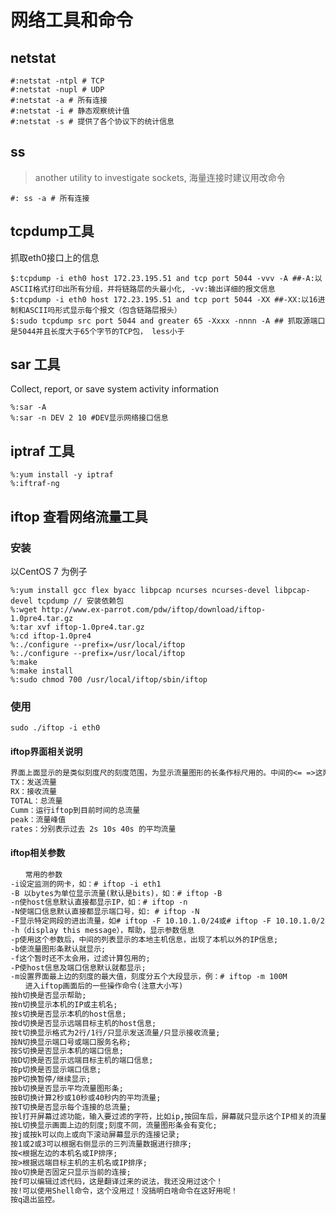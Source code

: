 # 网络工具和命令

## netstat
```shell
#:netstat -ntpl # TCP
#:netstat -nupl # UDP
#:netstat -a # 所有连接
#:netstat -i # 静态观察统计值
#:netstat -s # 提供了各个协议下的统计信息
```

## ss
>another utility to investigate sockets, 海量连接时建议用改命令
```shell
#: ss -a # 所有连接
```

## tcpdump工具
抓取eth0接口上的信息
```shell
$:tcpdump -i eth0 host 172.23.195.51 and tcp port 5044 -vvv -A ##-A:以ASCII格式打印出所有分组，并将链路层的头最小化, -vv:输出详细的报文信息
$:tcpdump -i eth0 host 172.23.195.51 and tcp port 5044 -XX ##-XX:以16进制和ASCII吗形式显示每个报文（包含链路层报头）
$:sudo tcpdump src port 5044 and greater 65 -Xxxx -nnnn -A ## 抓取源端口是5044并且长度大于65个字节的TCP包， less小于
```

## sar 工具
Collect, report, or save system activity information
```shell
%:sar -A
%:sar -n DEV 2 10 #DEV显示网络接口信息 
```

## iptraf 工具

```shell
%:yum install -y iptraf 
%:iftraf-ng 

```

## iftop 查看网络流量工具

### 安装
以CentOS 7 为例子

```shell 
%:yum install gcc flex byacc libpcap ncurses ncurses-devel libpcap-devel tcpdump // 安装依赖包
%:wget http://www.ex-parrot.com/pdw/iftop/download/iftop-1.0pre4.tar.gz
%:tar xvf iftop-1.0pre4.tar.gz
%:cd iftop-1.0pre4
%:./configure --prefix=/usr/local/iftop
%:./configure --prefix=/usr/local/iftop
%:make
%:make install
%:sudo chmod 700 /usr/local/iftop/sbin/iftop
```

### 使用

```shell
sudo ./iftop -i eth0
```

#### iftop界面相关说明
```txt
界面上面显示的是类似刻度尺的刻度范围，为显示流量图形的长条作标尺用的。中间的<= =>这两个左右箭头，表示的是流量的方向。
TX：发送流量
RX：接收流量
TOTAL：总流量
Cumm：运行iftop到目前时间的总流量
peak：流量峰值
rates：分别表示过去 2s 10s 40s 的平均流量
```

#### iftop相关参数
```txt
　　常用的参数
-i设定监测的网卡，如：# iftop -i eth1
-B 以bytes为单位显示流量(默认是bits)，如：# iftop -B
-n使host信息默认直接都显示IP，如：# iftop -n
-N使端口信息默认直接都显示端口号，如: # iftop -N
-F显示特定网段的进出流量，如# iftop -F 10.10.1.0/24或# iftop -F 10.10.1.0/255.255.255.0
-h（display this message），帮助，显示参数信息
-p使用这个参数后，中间的列表显示的本地主机信息，出现了本机以外的IP信息;
-b使流量图形条默认就显示;
-f这个暂时还不太会用，过滤计算包用的;
-P使host信息及端口信息默认就都显示;
-m设置界面最上边的刻度的最大值，刻度分五个大段显示，例：# iftop -m 100M
　　进入iftop画面后的一些操作命令(注意大小写)
按h切换是否显示帮助;
按n切换显示本机的IP或主机名;
按s切换是否显示本机的host信息;
按d切换是否显示远端目标主机的host信息;
按t切换显示格式为2行/1行/只显示发送流量/只显示接收流量;
按N切换显示端口号或端口服务名称;
按S切换是否显示本机的端口信息;
按D切换是否显示远端目标主机的端口信息;
按p切换是否显示端口信息;
按P切换暂停/继续显示;
按b切换是否显示平均流量图形条;
按B切换计算2秒或10秒或40秒内的平均流量;
按T切换是否显示每个连接的总流量;
按l打开屏幕过滤功能，输入要过滤的字符，比如ip,按回车后，屏幕就只显示这个IP相关的流量信息;
按L切换显示画面上边的刻度;刻度不同，流量图形条会有变化;
按j或按k可以向上或向下滚动屏幕显示的连接记录;
按1或2或3可以根据右侧显示的三列流量数据进行排序;
按<根据左边的本机名或IP排序;
按>根据远端目标主机的主机名或IP排序;
按o切换是否固定只显示当前的连接;
按f可以编辑过滤代码，这是翻译过来的说法，我还没用过这个！
按!可以使用Shell命令，这个没用过！没搞明白啥命令在这好用呢！
按q退出监控。
```